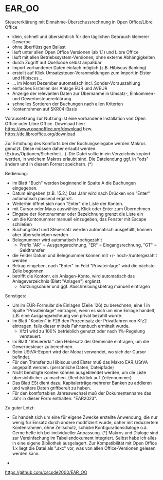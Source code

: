 # EAR_OO
Steuererklärung mit Einnahme-Überschussrechnung in Open Office/Libre Office
- klein, schnell und übersichtlich für den täglichen Gebrauch kleinerer Gewerbe
- ohne überflüssigen Ballast
- läuft unter allen Open Office Versionen (ab 1.1) und Libre Office
- läuft mit allen Betriebssystem-Versionen, ohne externe Abhängigkeiten
- durch Zugriff auf Quellcode selbst anpaßbar
- Import vorhandener Daten einfach möglich (z.B. Hibiscus Banking)
- erstellt auf Klick Umsatzsteuer-Voranmeldungen zum Import in Elster und Hibiscus...
- ... im Monat Dezember automatisch incl. Sonder-Vorauszahlung
- einfaches Erstellen der Anlage EÜR und AVEÜR
- Anzeige der relevanten Daten zur Übernahme in Umsatz-, Einkommen- und Gewerbesteuererklärung
- schnelles Sortieren der Buchungen nach allen Kriterien
- Kontenrahmen auf SKR04-Basis

Voraussetzung zur Nutzung ist eine vorhandene Installation von Open Office oder Libre Office.
Download hier: https://www.openoffice.org/download bzw. https://de.libreoffice.org/download

Zur Erhöhung des Komforts bei der Buchungseingabe werden Makros genutzt. Diese müssen daher erlaubt werden (Extras/Optionen/Sicherheit...). Die Datei sollte in ein Verzeichnis kopiert werden, in welchem Makros erlaubt sind. Die Dateiendung ggf. in "ods" ändern und in diesem Format speichern. (*)

Bedienung:
- Im Blatt "Buch" werden beginnend in Spalte A die Buchungen eingegeben.
- Datum eingeben (z.B. 15.2.) Das Jahr wird nach Drücken von "Enter" automatisch passend ergänzt.
- Weiterhin öffnet sich nach "Enter" die Liste der Konten.
- mit Cursor oder Maus auswählen, Klick oder Enter zum Übernehmen
- Eingabe der Kontonummer oder Bezeichnung grenzt die Liste ein
- um die Kontonummer manuell einzugeben, das Fenster mit Escape schließen
- Buchungstext und Steuersatz werden automatisch ausgefüllt, können aber überschrieben werden
- Belegnummer wird automatisch hochgezählt
  - Prefix "AR" = Ausgangsrechnung, "ER" = Eingangsrechnung, "GT" = Geldtransfer
- die Felder Datum und Belegnummer können mit +/- hoch-/runtergezählt werden
- Betrag eingeben, nach "Enter" im Feld "Privateinlage" wird die nächste Zeile begonnen
- betrifft die Kontonr. ein Anlagen-Konto, wird automatisch das Anlageverzeichnis (Blatt "Anlagen") ergänzt. 
  - Nutzungsdauer und ggf. Abschreibungsbetrag manuell eintragen

Sonstiges:
- Um im EÜR-Formular die Einlagen (Zeile 126) zu berechnen, eine 1 in Spalte "Privateinlage" eintragen, wenn es sich um eine Einlage handelt, z.B. eine Ausgangsrechnung von privat bezahlt wurde.
- Im Blatt "Konten" in F28 den Prozentsatz der Privatfahren von Kfz2 eintragen, falls dieser mittels Fahrtenbuch ermittelt wurde.
  - Kfz1 wird zu 100% betrieblich genutzt oder nach 1%-Regelung versteuert.
- Im Blatt "Steuererkl." den Hebesatz der Gemeinde eintragen, um die Gewerbesteuer zu berechnen.
- Beim UStVA-Export wird der Monat verwendet, wo sich der Cursor befindet.
- Für den Transfer zu Hibiscus und Elster muß das Makro EAR_UStVA angepaßt werden. (persönliche Daten, Dateipfade)
- Nicht benötigte Konten können ausgeblendet werden, um die Liste übersichtlicher zu machen. (Rechtsklick auf Zeilennummer)
- Das Blatt ESt dient dazu, Kapitalerträge mehrerer Banken zu addieren und weitere Daten griffbereit zu haben.
- Für den komfortablen Jahreswechsel muß der Dokumentenname das Jahr in dieser Form enthalten: "EAR2023".

Zu guter Letzt:
- Es handelt sich um eine für eigene Zwecke erstellte Anwendung, die nur wenig für Einsatz durch andere modifiziert wurde, daher mit reduziertem Kontenrahmen, ohne Zellschutz, schicke Konfigurationsdialoge o.ä. Gerne helfe ich bei individueller Anpassung.
(*) Makros und Dialoge sind zur Vereinfachung im Tabellendokument integriert. Selbst habe ich alles in eine eigene Bibliothek ausgelagert. Zur Kompatibilität mit Open Office 1.x liegt die Datei als ".sxc" vor, was von allen Office-Versionen gelesen werden kann.

-
https://github.com/cscode2000/EAR_OO
